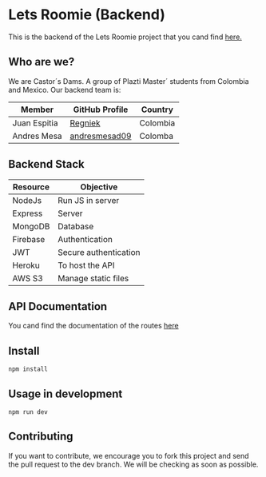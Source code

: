 # Lets Roomie (Backend)

This is the backend of the Lets Roomie project that you cand find [here.](https://github.com/Yuliana-Team-Project-PM)

## Who are we?

We are Castor´s Dams. A group of Plazti Master´ students from Colombia and Mexico. Our backend team is: 

Member  | GitHub Profile | Country
------------- | ------------- | ---------------
Juan Espitia  | [Regniek](https://github.com/Regniek) | Colombia
Andres Mesa  | [andresmesad09](https://github.com/andresmesad09) | Colomba

## Backend Stack
Resource  | Objective
------------- | -------------
NodeJs  | Run JS in server
Express  | Server
MongoDB | Database
Firebase | Authentication
JWT | Secure authentication
Heroku | To host the API
AWS S3 | Manage static files

## API Documentation

You cand find the documentation of the routes [here](https://api-letsroomie.herokuapp.com/api-docs/)

## Install
`npm install`

## Usage in development
`npm run dev`

## Contributing
If you want to contribute, we encourage you to fork this project and send the pull request to the dev branch. We will be checking as soon as possible.